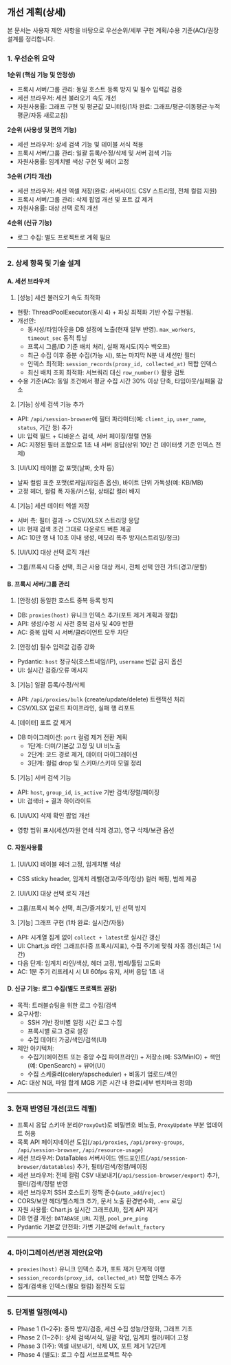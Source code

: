## 개선 계획(상세)

본 문서는 사용자 제안 사항을 바탕으로 우선순위/세부 구현 계획/수용 기준(AC)/권장 설계를 정리합니다.

### 1. 우선순위 요약

**1순위 (핵심 기능 및 안정성)**
- 프록시 서버/그룹 관리: 동일 호스트 등록 방지 및 필수 입력값 검증
- 세션 브라우저: 세션 불러오기 속도 개선
- 자원사용률: 그래프 구현 및 평균값 모니터링(1차 완료: 그래프/평균·이동평균·누적평균/자동 새로고침)

**2순위 (사용성 및 편의 기능)**
- 세션 브라우저: 상세 검색 기능 및 테이블 서식 적용
- 프록시 서버/그룹 관리: 일괄 등록/수정/삭제 및 서버 검색 기능
- 자원사용률: 임계치별 색상 구현 및 헤더 고정

**3순위 (기타 개선)**
- 세션 브라우저: 세션 엑셀 저장(완료: 서버사이드 CSV 스트리밍, 전체 컬럼 지원)
- 프록시 서버/그룹 관리: 삭제 팝업 개선 및 포트 값 제거
- 자원사용률: 대상 선택 로직 개선

**4순위 (신규 기능)**
- 로그 수집: 별도 프로젝트로 계획 필요

---

### 2. 상세 항목 및 기술 설계

#### A. 세션 브라우저
1) [성능] 세션 불러오기 속도 최적화
- 현황: ThreadPoolExecutor(동시 4) + 파싱 최적화 기반 수집 구현됨.
- 개선안:
  - 동시성/타임아웃을 DB 설정에 노출(현재 일부 반영). `max_workers`, `timeout_sec` 동적 튜닝
  - 프록시 그룹/ID 기준 배치 처리, 실패 재시도(지수 백오프)
  - 최근 수집 이후 증분 수집(가능 시), 또는 마지막 N분 내 세션만 필터
  - 인덱스 최적화: `session_records(proxy_id, collected_at)` 복합 인덱스
  - 최신 배치 조회 최적화: 서브쿼리 대신 `row_number()` 활용 검토
- 수용 기준(AC): 동일 조건에서 평균 수집 시간 30% 이상 단축, 타임아웃/실패율 감소

2) [기능] 상세 검색 기능 추가
- API: `/api/session-browser`에 필터 파라미터(예: `client_ip`, `user_name`, `status`, 기간 등) 추가
- UI: 입력 필드 + 디바운스 검색, 서버 페이징/정렬 연동
- AC: 지정된 필터 조합으로 1초 내 서버 응답(상위 10만 건 데이터셋 기준 인덱스 전제)

3) [UI/UX] 테이블 값 포맷(날짜, 숫자 등)
- 날짜 컬럼 표준 포맷(로케일/타임존 옵션), 바이트 단위 가독성(예: KB/MB)
- 고정 헤더, 컬럼 폭 자동/커스텀, 상태값 컬러 배지

4) [기능] 세션 데이터 엑셀 저장
- 서버 측: 필터 결과 -> CSV/XLSX 스트리밍 응답
- UI: 현재 검색 조건 그대로 다운로드 버튼 제공
- AC: 10만 행 내 10초 이내 생성, 메모리 폭주 방지(스트리밍/청크)

5) [UI/UX] 대상 선택 로직 개선
- 그룹/프록시 다중 선택, 최근 사용 대상 캐시, 전체 선택 안전 가드(경고/분할)

#### B. 프록시 서버/그룹 관리
1) [안정성] 동일한 호스트 중복 등록 방지
- DB: `proxies(host)` 유니크 인덱스 추가(포트 제거 계획과 정합)
- API: 생성/수정 시 사전 중복 검사 및 409 반환
- AC: 중복 입력 시 서버/클라이언트 모두 차단

2) [안정성] 필수 입력값 검증 강화
- Pydantic: `host` 정규식(호스트네임/IP), `username` 빈값 금지 옵션
- UI: 실시간 검증/오류 메시지

3) [기능] 일괄 등록/수정/삭제
- API: `/api/proxies/bulk` (create/update/delete) 트랜잭션 처리
- CSV/XLSX 업로드 파이프라인, 실패 행 리포트

4) [데이터] 포트 값 제거
- DB 마이그레이션: `port` 컬럼 제거 전환 계획
  - 1단계: 더미/기본값 고정 및 UI 비노출
  - 2단계: 코드 경로 제거, 데이터 마이그레이션
  - 3단계: 컬럼 drop 및 스키마/스키마 모델 정리

5) [기능] 서버 검색 기능
- API: `host`, `group_id`, `is_active` 기반 검색/정렬/페이징
- UI: 검색바 + 결과 하이라이트

6) [UI/UX] 삭제 확인 팝업 개선
- 영향 범위 표시(세션/자원 연쇄 삭제 경고), 영구 삭제/보관 옵션

#### C. 자원사용률
1) [UI/UX] 테이블 헤더 고정, 임계치별 색상
- CSS sticky header, 임계치 레벨(경고/주의/정상) 컬러 매핑, 범례 제공

2) [UI/UX] 대상 선택 로직 개선
- 그룹/프록시 복수 선택, 최근/즐겨찾기, 빈 선택 방지

3) [기능] 그래프 구현 (1차 완료: 실시간/자동)
- API: 시계열 집계 없이 `collect + latest`로 실시간 갱신
- UI: Chart.js 라인 그래프(다중 프록시/지표), 수집 주기에 맞춰 자동 갱신(최근 1시간)
- 다음 단계: 임계치 라인/색상, 헤더 고정, 범례/툴팁 고도화
- AC: 1분 주기 리프레시 시 UI 60fps 유지, 서버 응답 1초 내

#### D. 신규 기능: 로그 수집(별도 프로젝트 권장)
- 목적: 트러블슈팅을 위한 로그 수집/검색
- 요구사항:
  - SSH 기반 장비별 일정 시간 로그 수집
  - 프록시별 로그 경로 설정
  - 수집 데이터 가공/색인/검색(UI)
- 제안 아키텍처:
  - 수집기(에이전트 또는 중앙 수집 파이프라인) + 저장소(예: S3/MinIO) + 색인(예: OpenSearch) + 뷰어(UI)
  - 수집 스케줄러(celery/apscheduler) + 비동기 업로드/색인
- AC: 대상 N대, 파일 합계 MGB 기준 시간 내 완료(세부 벤치마크 정의)

---

### 3. 현재 반영된 개선(코드 레벨)
- 프록시 응답 스키마 분리(`ProxyOut`)로 비밀번호 비노출, `ProxyUpdate` 부분 업데이트 허용
- 목록 API 페이지네이션 도입(`/api/proxies`, `/api/proxy-groups`, `/api/session-browser`, `/api/resource-usage`)
- 세션 브라우저: DataTables 서버사이드 엔드포인트(`/api/session-browser/datatables`) 추가, 필터/검색/정렬/페이징
- 세션 브라우저: 전체 컬럼 CSV 내보내기(`/api/session-browser/export`) 추가, 필터/검색/정렬 반영
- 세션 브라우저 SSH 호스트키 정책 준수(`auto_add`/`reject`)
- CORS/보안 헤더/헬스체크 추가, 문서 노출 환경변수화, `.env` 로딩
- 자원 사용률: Chart.js 실시간 그래프(UI), 집계 API 제거
- DB 연결 개선: `DATABASE_URL` 지원, `pool_pre_ping`
- Pydantic 기본값 안전화: 가변 기본값에 `default_factory`

---

### 4. 마이그레이션/변경 제안(요약)
- `proxies(host)` 유니크 인덱스 추가, 포트 제거 단계적 이행
- `session_records(proxy_id, collected_at)` 복합 인덱스 추가
- 집계/검색용 인덱스(필요 컬럼) 점진적 도입

---

### 5. 단계별 일정(예시)
- Phase 1 (1~2주): 중복 방지/검증, 세션 수집 성능/안정화, 그래프 기초
- Phase 2 (1~2주): 상세 검색/서식, 일괄 작업, 임계치 컬러/헤더 고정
- Phase 3 (1주): 엑셀 내보내기, 삭제 UX, 포트 제거 1/2단계
- Phase 4 (별도): 로그 수집 서브프로젝트 착수

